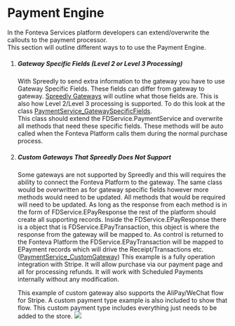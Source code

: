 # Payment Engine

In the Fonteva Services platform developers can extend/overwrite the callouts to the payment processor.  
This section will outline different ways to to use the Payment Engine. 

1. ##### Gateway Specific Fields (Level 2 or Level 3 Processing)
    With Spreedly to send extra information to the gateway you have to use Gateway Specific Fields. These
    fields can differ from gateway to gateway. [Spreedly Gateways](https://www.spreedly.com/all-gateways]) will 
    outline what those fields are. This is also how Level 2/Level 3 processing is supported. To do this look at 
    the class [PaymentService_GatewaySpecificFields](PaymentEngine/main/default/classes/PaymentService_GatewaySpecificFields.cls).<br/>
    This class should extend the FDService.PaymentService and overwrite all methods that need these specific fields.
    These methods will be auto called when the Fonteva Platform calls them during the normal purchase process.
1. ##### Custom Gateways That Spreedly Does Not Support
    Some gateways are not supported by Spreedly and this will requires the ability to connect the Fonteva Platform 
    to the gateway. The same class would be overwritten as for gateway specific fields however more methods 
    would need to be updated. All methods that would be required will need to be updated. As long as the response
    from each method is in the form of FDService.EPayResponse the rest of the platform should create all supporting
    records. Inside the FDService.EPayResponse there is a object that is FDService.EPayTransaction, this object
    is where the response from the gateway will be mapped to. As control is returned to the Fonteva Platform the 
    FDService.EPayTransaction will be mapped to EPayment records which will drive the Receipt/Transactions etc.
    ([PaymentService_CustomGateway](PaymentEngine/main/default/classes/PaymentService_CustomGateway.cls)) This example
    is a fully operation integration with Stripe. It will allow purchase via our payment page and
    all for processing refunds. It will work with Scheduled Payments internally without any modification.
    
    This example of custom gateway also supports the AliPay/WeChat flow for Stripe. A custom payment
    type example is also included to show that flow. This custom payment type includes everything just needs to be added
    to the store. 
    ![](GifExamples/AliPay.gif)
